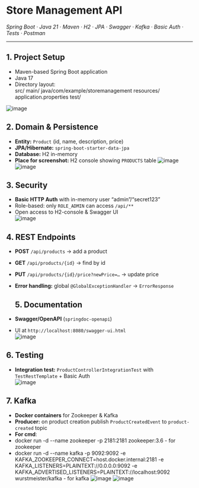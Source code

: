 # Store Management API

*Spring Boot · Java 21 · Maven · H2 · JPA · Swagger · Kafka · Basic Auth · Tests · Postman*

---

##  1. Project Setup
- Maven-based Spring Boot application  
- Java 17  
- Directory layout:  
src/
main/
java/com/example/storemanagement
resources/
application.properties
test/

![image](https://github.com/user-attachments/assets/a9d5fb7c-9716-493e-b684-f5337f2b8c0c)

##  2. Domain & Persistence
- **Entity:** `Product` (id, name, description, price)  
- **JPA/Hibernate:** `spring-boot-starter-data-jpa`  
- **Database:** H2 in-memory  
- **Place for screenshot:** H2 console showing `PRODUCTS` table
![image](https://github.com/user-attachments/assets/f4b6300d-18c1-4cb8-b845-08974b8d54ae)
![image](https://github.com/user-attachments/assets/3231cdb6-8b17-4b4f-8f36-c985de72d3ee)

##  3. Security
- **Basic HTTP Auth** with in-memory user “admin”/“secret123”  
- Role-based: only `ROLE_ADMIN` can access `/api/**`  
- Open access to H2-console & Swagger UI  
![image](https://github.com/user-attachments/assets/35c05b74-4199-45f0-99e1-9d6203a8f214)

##  4. REST Endpoints
- **POST** `/api/products` → add a product  
- **GET**  `/api/products/{id}` → find by id  
- **PUT**  `/api/products/{id}/price?newPrice=…` → update price  
- **Error handling:** global `@GlobalExceptionHandler` → `ErrorResponse`

  ##  5. Documentation
- **Swagger/OpenAPI** (`springdoc-openapi`)  
- UI at `http://localhost:8080/swagger-ui.html`  
![image](https://github.com/user-attachments/assets/1d3ea3d5-d708-4aec-91b2-4ee748cf90db)

##  6. Testing
- **Integration test:** `ProductControllerIntegrationTest` with `TestRestTemplate` + Basic Auth  
![image](https://github.com/user-attachments/assets/4f1103fc-1378-4bd1-9c09-6f466dd36379)

##  7. Kafka 
- **Docker containers** for Zookeeper & Kafka  
- **Producer:** on product creation publish `ProductCreatedEvent` to `product-created` topic
- **For cmd**:
- docker run -d --name zookeeper -p 2181:2181 zookeeper:3.6  - for zookeeper
- docker run -d --name kafka -p 9092:9092 -e KAFKA_ZOOKEEPER_CONNECT=host.docker.internal:2181 -e KAFKA_LISTENERS=PLAINTEXT://0.0.0.0:9092 -e KAFKA_ADVERTISED_LISTENERS=PLAINTEXT://localhost:9092 wurstmeister/kafka -  for kafka
![image](https://github.com/user-attachments/assets/cb9e669e-7943-43cf-95b9-73cd79c75bd3)
![image](https://github.com/user-attachments/assets/cffdbdb7-a563-4a2d-833d-8ed0b8c648da)






